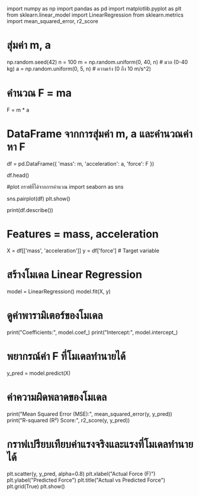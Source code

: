 import numpy as np
import pandas as pd
import matplotlib.pyplot as plt
from sklearn.linear_model import LinearRegression
from sklearn.metrics import mean_squared_error, r2_score

# สุ่มค่า m, a
np.random.seed(42)
n = 100
m = np.random.uniform(0, 40, n)    # มวล (0-40 kg)
a = np.random.uniform(0, 5, n)    # ความเร่ง (0 ถึง 10 m/s^2)

# คำนวณ F = ma
F = m * a

# DataFrame จากการสุ่มค่า m, a และคำนวณค่าหา F
df = pd.DataFrame({
    'mass': m,
    'acceleration': a,
    'force': F
})

df.head()

#plot กราฟที่ได้จากการคำนวณ
import seaborn as sns

sns.pairplot(df)
plt.show()

print(df.describe())

# Features = mass, acceleration
X = df[['mass', 'acceleration']]
y = df['force']  # Target variable

# สร้างโมเดล Linear Regression
model = LinearRegression()
model.fit(X, y)

# ดูค่าพารามิเตอร์ของโมเดล
print("Coefficients:", model.coef_)
print("Intercept:", model.intercept_)

# พยากรณ์ค่า F ที่โมเดลทำนายได้
y_pred = model.predict(X)

# ค่าความผิดพลาดของโมเดล
print("Mean Squared Error (MSE):", mean_squared_error(y, y_pred))
print("R-squared (R²) Score:", r2_score(y, y_pred))

# กราฟเปรียบเทียบค่าแรงจริงและแรงที่โมเดลทำนายได้
plt.scatter(y, y_pred, alpha=0.8)
plt.xlabel("Actual Force (F)")
plt.ylabel("Predicted Force")
plt.title("Actual vs Predicted Force")
plt.grid(True)
plt.show()

